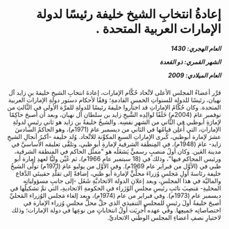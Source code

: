 <h1 dir="rtl">إعادةُ انتخابِ الشيخ خليفة رئيسًا لدولة الإمارات العربية المتحدة .</h1>

<h5 dir="rtl">العام الهجري:  1430

الشهر القمري: ذو القعدة

العام الميلادي: 2009</h5>

<p dir="rtl">قرَّر أعضاءُ المجلس الأعلى لاتِّحاد حُكَّام الإمارات، إعادةَ انتخابِ الشيخِ خليفةَ بنِ زايد آل نهيان، رئيسًا للدولة للسنواتِ الخمسِ القادمةِ؛ وَفقًا لأحكام دستور دولةِ الإمارات العربية المتحدة. وكان حُكَّامُ الإماراتِ قد اختاروا خليفةَ رئيسًا للدولةِ للمرَّة الأولى في الثَّالثِ من نوفمبر عامَ (2004م) خَلَفًا لوالِدِه الشَّيخِ زايد بن سلطان آل نهيان، وبعد أن أصبحَ حاكِمًا لإمارَةِ أبوظبي في الثَّاني من الشهرِ نفسِه. والشيخُ خليفةُ بن زايد هو ثاني رئيسٍ لدولةِ الإماراتِ، التي أُعلِن قيامُها في الثاني من ديسمبر عامَ (1971م)، وهو الحاكمُ السادسَ عشرَ لإمارة أبوظبي، كُبرى الإماراتِ السبعِ المكوِّنة للاتِّحاد. وُلد خليفة -أكبرُ أنجالِ الشيخِ زايد- عامَ (1948م)، في المِنطَقة الشرقية لإمارةِ أبو ظبي، وتلقَّى تعليمَه الأساسيَّ في مدينة العَين. وكان أولُ منصبٍ رسميٍّ يَشغَلُه هو "ممثِّل الحاكم في المنطقة الشرقية، ورئيس المحاكم فيها"، وذلك في (18 سبتمبر عام 1966م)، ثم عُيِّن وليًّا لعهدِ إمارة أبو ظبي في (الأوَّل من فبراير عام 1969م). وفي الأوَّل من يوليو عامَ (1971م) تولَّى الشيخُ خليفة رئاسةَ أولِ مَجلسِ وُزراءَ محلِّيٍّ لإمارة أبو ظبي، إضافةً إلى تقلُّدِ حقيبتَي الدَّفاع والماليَّة في هذا المجلسِ، وبعد إعلانِ الدولة الاتحاديَّةِ شَغَل -إلى جانبِ مسؤولياتِه المحليةِ- مَنصِبَ نائبِ رئيسِ مجلسِ الوُزَراء في الحكومةِ الاتحاديةِ، التي تمَّ تشكيلُها في ديسمبر عام (1973م). وفي فبراير من عام (1974م)، وبعد إلغاء مَجلس الوُزراء المَحليِّ أصبحَ خليفةُ أولَ رئيسٍ للمجلسِ التنفيذي الذي حلَّ محلَّ مجلسِ وُزراء الإمارة في اختصاصاتِه جَميعِها. وفي عهده أُجرِيَت أولُ انتخاباتٍ من نوعِها في دولة الإمارات؛ وذلك لاختيارِ نصفِ أعضاءِ المجلس الوطني الاتحاديِّ.</p></br>
